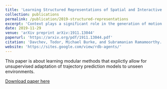 ```yaml
---
title: 'Learning Structured Representations of Spatial and Interactive Dynamics for Trajectory Prediction in Crowded Scenes.'
collection: publications
permalink: /publication/2019-structured-representations
excerpt: 'Context plays a significant role in the generation of motion for dynamic agents in interactive environments. This work proposes a modular method that utilises a learned model of the environment for motion prediction and explicitly allows for unsupervised adaptation of trajectory prediction models to unseen environments and new tasks by decoupling per-agent dynamics and environment modelling. Modelling both the spatial and dynamic aspects of a given environment alongside the per agent behaviour results in more informed motion prediction and allows for performance comparable to the state-of-the-art. We highlight the model prediction capability using a benchmark pedestrian prediction problem and a robot manipulation task and show that we can transfer the predictor across these tasks in a completely unsupervised way. The proposed approach allows for robust and label efficient forward modelling, and relaxes the need for full model re-training in new environments.'
date: 2019-11-29
venue: 'arXiv preprint arXiv:1911.13044'
paperurl: 'https://arxiv.org/pdf/1911.13044.pdf'
citation: 'Davchev, Todor, Michael Burke, and Subramanian Ramamoorthy. Learning Structured Representations of Spatial and Interactive Dynamics for Trajectory Prediction in Crowded Scenes. arXiv preprint arXiv:1911.13044 (2019).'
website: 'https://sites.google.com/view/rdb-agents/'
---
```

This paper is about learning modular methods that explictly allow for unsupervised adaptation of trajectory prediction models to unseen environments.

[Download paper here](https://arxiv.org/pdf/1911.13044.pdf)

